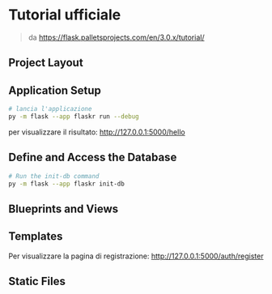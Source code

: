# Tutorial ufficiale

> da https://flask.palletsprojects.com/en/3.0.x/tutorial/

## Project Layout



## Application Setup

```bash
# lancia l'applicazione
py -m flask --app flaskr run --debug
```

per visualizzare il risultato: http://127.0.0.1:5000/hello

## Define and Access the Database

```bash
# Run the init-db command
py -m flask --app flaskr init-db
```

## Blueprints and Views

## Templates

Per visualizzare la pagina di registrazione: http://127.0.0.1:5000/auth/register

## Static Files
